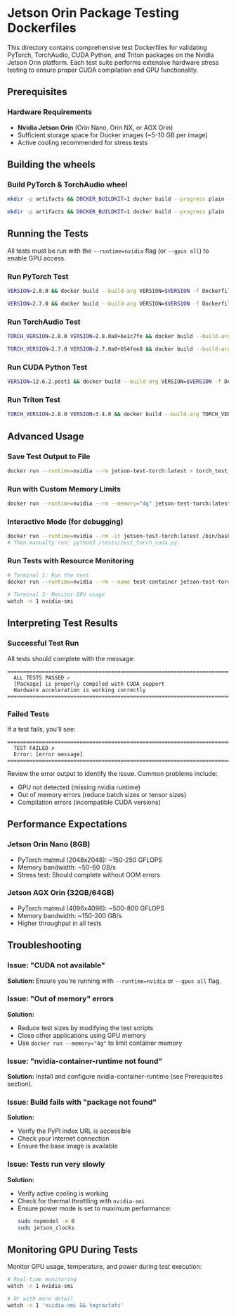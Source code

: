 # Jetson Orin Package Testing Dockerfiles

This directory contains comprehensive test Dockerfiles for validating PyTorch, TorchAudio, CUDA Python, and Triton packages on the Nvidia Jetson Orin platform. Each test suite performs extensive hardware stress testing to ensure proper CUDA compilation and GPU functionality.

## Prerequisites

### Hardware Requirements
- **Nvidia Jetson Orin** (Orin Nano, Orin NX, or AGX Orin)
- Sufficient storage space for Docker images (~5-10 GB per image)
- Active cooling recommended for stress tests

## Building the wheels

### Build PyTorch & TorchAudio wheel
```bash
mkdir -p artifacts && DOCKER_BUILDKIT=1 docker build --progress plain --build-arg BASE_IMAGE=ghcr.io/juno-ai-labs/l4t-jetpack:r36.4.0 --build-arg PYTORCH_VERSION=2.8.0 --build-arg TORCHAUDIO_VERSION=2.8.0 --build-arg MAX_JOBS=8 --target artifact --output type=local,dest=artifacts -f Dockerfiles/l4t-jetpack-torch-torchaudio.Dockerfile
```

```bash
mkdir -p artifacts && DOCKER_BUILDKIT=1 docker build --progress plain --build-arg BASE_IMAGE=ghcr.io/juno-ai-labs/l4t-jetpack:r36.4.0 --build-arg PYTORCH_VERSION=2.7.0 --build-arg TORCHAUDIO_VERSION=2.7.0 --build-arg MAX_JOBS=8 --target artifact --output type=local,dest=artifacts -f Dockerfiles/l4t-jetpack-torch-torchaudio.Dockerfile
```

## Running the Tests

All tests must be run with the `--runtime=nvidia` flag (or `--gpus all`) to enable GPU access.

### Run PyTorch Test
```bash
VERSION=2.8.0 && docker build --build-arg VERSION=$VERSION -f Dockerfiles/test-torch.Dockerfile -t jetson-test-torch:$VERSION . && docker run --runtime=nvidia --rm jetson-test-torch:$VERSION
```

```bash
VERSION=2.7.0 && docker build --build-arg VERSION=$VERSION -f Dockerfiles/test-torch.Dockerfile -t jetson-test-torch:$VERSION . && docker run --runtime=nvidia --rm jetson-test-torch:$VERSION
```

### Run TorchAudio Test
```bash
TORCH_VERSION=2.8.0 VERSION=2.8.0a0+6e1c7fe && docker build --build-arg TORCH_VERSION=$TORCH_VERSION --build-arg VERSION=$VERSION -f Dockerfiles/test-torchaudio.Dockerfile -t jetson-test-torchaudio:2.8.0 . && docker run --runtime=nvidia --rm jetson-test-torchaudio:2.8.0
```

```bash
TORCH_VERSION=2.7.0 VERSION=2.7.0a0+654fee8 && docker build --build-arg TORCH_VERSION=$TORCH_VERSION --build-arg VERSION=$VERSION -f Dockerfiles/test-torchaudio.Dockerfile -t jetson-test-torchaudio:2.7.0 . && docker run --runtime=nvidia --rm jetson-test-torchaudio:2.7.0
```

### Run CUDA Python Test
```bash
VERSION=12.6.2.post1 && docker build --build-arg VERSION=$VERSION -f Dockerfiles/test-cuda-python.Dockerfile -t jetson-test-cuda-python:$VERSION . && docker run --runtime=nvidia --rm jetson-test-cuda-python:$VERSION
```

### Run Triton Test
```bash
TORCH_VERSION=2.8.0 VERSION=3.4.0 && docker build --build-arg TORCH_VERSION=$TORCH_VERSION --build-arg VERSION=$VERSION -f Dockerfiles/test-triton.Dockerfile -t jetson-test-triton:$VERSION . && docker run --runtime=nvidia --rm jetson-test-triton:$VERSION
```

## Advanced Usage

### Save Test Output to File
```bash
docker run --runtime=nvidia --rm jetson-test-torch:latest > torch_test_results.txt 2>&1
```

### Run with Custom Memory Limits
```bash
docker run --runtime=nvidia --rm --memory="4g" jetson-test-torch:latest
```

### Interactive Mode (for debugging)
```bash
docker run --runtime=nvidia --rm -it jetson-test-torch:latest /bin/bash
# Then manually run: python3 /tests/test_torch_cuda.py
```

### Run Tests with Resource Monitoring
```bash
# Terminal 1: Run the test
docker run --runtime=nvidia --rm --name test-container jetson-test-torch:latest

# Terminal 2: Monitor GPU usage
watch -n 1 nvidia-smi
```

## Interpreting Test Results

### Successful Test Run
All tests should complete with the message:
```
================================================================================
  ALL TESTS PASSED ✓
  [Package] is properly compiled with CUDA support
  Hardware acceleration is working correctly
================================================================================
```

### Failed Tests
If a test fails, you'll see:
```
================================================================================
  TEST FAILED ✗
  Error: [error message]
================================================================================
```

Review the error output to identify the issue. Common problems include:
- GPU not detected (missing nvidia runtime)
- Out of memory errors (reduce batch sizes or tensor sizes)
- Compilation errors (incompatible CUDA versions)

## Performance Expectations

### Jetson Orin Nano (8GB)
- PyTorch matmul (2048x2048): ~150-250 GFLOPS
- Memory bandwidth: ~50-60 GB/s
- Stress test: Should complete without OOM errors

### Jetson AGX Orin (32GB/64GB)
- PyTorch matmul (4096x4096): ~500-800 GFLOPS
- Memory bandwidth: ~150-200 GB/s
- Higher throughput in all tests

## Troubleshooting

### Issue: "CUDA not available"
**Solution:** Ensure you're running with `--runtime=nvidia` or `--gpus all` flag.

### Issue: "Out of memory" errors
**Solution:** 
- Reduce test sizes by modifying the test scripts
- Close other applications using GPU memory
- Use `docker run --memory="4g"` to limit container memory

### Issue: "nvidia-container-runtime not found"
**Solution:** Install and configure nvidia-container-runtime (see Prerequisites section).

### Issue: Build fails with "package not found"
**Solution:** 
- Verify the PyPI index URL is accessible
- Check your internet connection
- Ensure the base image is available

### Issue: Tests run very slowly
**Solution:**
- Verify active cooling is working
- Check for thermal throttling with `nvidia-smi`
- Ensure power mode is set to maximum performance:
  ```bash
  sudo nvpmodel -m 0
  sudo jetson_clocks
  ```

## Monitoring GPU During Tests

Monitor GPU usage, temperature, and power during test execution:

```bash
# Real-time monitoring
watch -n 1 nvidia-smi

# Or with more detail
watch -n 1 'nvidia-smi && tegrastats'
```
